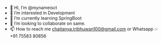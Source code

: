 - 👋 Hi, I’m @mynameisct
- 👀 I’m interested in Development
- 🌱 I’m currently learning SpringBoot
- 💞️ I’m looking to collaborate on same.
- 📫 How to reach me chaitanya.tribhuwan100@gmail.com or Whatsapp :- +91 75583 80856

<!---
mynameisct/mynameisct is a ✨ special ✨ repository because its `README.md` (this file) appears on your GitHub profile.
You can click the Preview link to take a look at your changes.
--->
